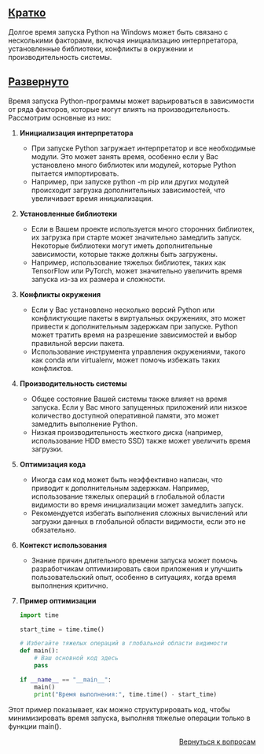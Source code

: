 ## <u>Кратко</u>

Долгое время запуска Python на Windows может быть связано с несколькими факторами, включая инициализацию интерпретатора,
установленные библиотеки, конфликты в окружении и производительность системы.

## <u>Развернуто</u>

Время запуска Python-программы может варьироваться в зависимости от ряда факторов, которые могут влиять на
производительность. Рассмотрим основные из них:

1. **Инициализация интерпретатора**
    - При запуске Python загружает интерпретатор и все необходимые модули. Это может занять время, особенно если у Вас
      установлено много библиотек или модулей, которые Python пытается импортировать.
    - Например, при запуске python -m pip или других модулей происходит загрузка дополнительных зависимостей, что
      увеличивает время инициализации.

2. **Установленные библиотеки**
    - Если в Вашем проекте используется много сторонних библиотек, их загрузка при старте может значительно замедлить
      запуск. Некоторые библиотеки могут иметь дополнительные зависимости, которые также должны быть загружены.
    - Например, использование тяжелых библиотек, таких как TensorFlow или PyTorch, может значительно увеличить время
      запуска из-за их размера и сложности.

3. **Конфликты окружения**
    - Если у Вас установлено несколько версий Python или конфликтующие пакеты в виртуальных окружениях, это может
      привести к дополнительным задержкам при запуске. Python может тратить время на разрешение зависимостей и выбор
      правильной версии пакета.
    - Использование инструмента управления окружениями, такого как conda или virtualenv, может помочь избежать таких
      конфликтов.

4. **Производительность системы**
    - Общее состояние Вашей системы также влияет на время запуска. Если у Вас много запущенных приложений или низкое
      количество доступной оперативной памяти, это может замедлить выполнение Python.
    - Низкая производительность жесткого диска (например, использование HDD вместо SSD) также может увеличить время
      загрузки.

5. **Оптимизация кода**
    - Иногда сам код может быть неэффективно написан, что приводит к дополнительным задержкам. Например, использование
      тяжелых операций в глобальной области видимости во время инициализации может замедлить запуск.
    - Рекомендуется избегать выполнения сложных вычислений или загрузки данных в глобальной области видимости, если это
      не обязательно.

6. **Контекст использования**
    - Знание причин длительного времени запуска может помочь разработчикам оптимизировать свои приложения и улучшить
      пользовательский опыт, особенно в ситуациях, когда время выполнения критично.

7. **Пример оптимизации**
    ```Python
    import time

    start_time = time.time()

    # Избегайте тяжелых операций в глобальной области видимости
    def main():
        # Ваш основной код здесь
        pass

    if __name__ == "__main__":
        main()
        print("Время выполнения:", time.time() - start_time)
    ```

Этот пример показывает, как можно структурировать код, чтобы минимизировать время запуска, выполняя тяжелые операции
только в функции main().

<div align="right">

[Вернуться к вопросам](../Вопросы.md)

</div>
